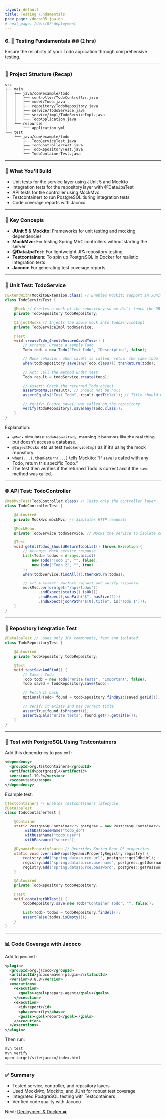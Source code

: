 ```yaml
---
layout: default
title: Testing Fundamentals
prev_page: /docs/05-jpa-db
# next_page: /docs/07-deployment
---
```


### 6. 🧪 Testing Fundamentals 🔥🔥 (2 hrs)

Ensure the reliability of your Todo application through comprehensive testing.

---

### 📁 Project Structure (Recap)
```
src
├── main
│   ├── java/com/example/todo
│   │   ├── controller/TodoController.java
│   │   ├── model/Todo.java
│   │   ├── repository/TodoRepository.java
│   │   ├── service/TodoService.java
│   │   ├── service/impl/TodoServiceImpl.java
│   │   └── TodoApplication.java
│   └── resources
│       └── application.yml
└── test
    └── java/com/example/todo
        ├── TodoServiceTest.java
        ├── TodoControllerTest.java
        ├── TodoRepositoryTest.java
        └── TodoContainerTest.java
```

---

### 🚀 What You'll Build
- Unit tests for the service layer using JUnit 5 and Mockito
- Integration tests for the repository layer with @DataJpaTest
- API tests for the controller using MockMvc
- Testcontainers to run PostgreSQL during integration tests
- Code coverage reports with Jacoco

---

### 🧠 Key Concepts
- **JUnit 5 & Mockito:** Frameworks for unit testing and mocking dependencies
- **MockMvc:** For testing Spring MVC controllers without starting the server
- **@DataJpaTest:** For lightweight JPA repository testing
- **Testcontainers:** To spin up PostgreSQL in Docker for realistic integration tests
- **Jacoco:** For generating test coverage reports

---

### 🧪 Unit Test: TodoService
```java
@ExtendWith(MockitoExtension.class) // Enables Mockito support in JUnit 5
class TodoServiceTest {

    @Mock // Creates a mock of the repository so we don’t touch the DB
    private TodoRepository todoRepository;

    @InjectMocks // Injects the above mock into TodoServiceImpl
    private TodoServiceImpl todoService;

    @Test
    void createTodo_ShouldReturnSavedTodo() {
        // Arrange: Create a sample Todo
        Todo todo = new Todo("Test Todo", "Description", false);

        // Mock behavior: when save() is called, return the same todo
        when(todoRepository.save(any(Todo.class))).thenReturn(todo);

        // Act: Call the method under test
        Todo result = todoService.create(todo);

        // Assert: Check the returned Todo object
        assertNotNull(result); // Should not be null
        assertEquals("Test Todo", result.getTitle()); // Title should match

        // Verify: Ensure save() was called on the repository
        verify(todoRepository).save(any(Todo.class));
    }
}
```
Explanation:
- `@Mock` simulates `TodoRepository`, meaning it behaves like the real thing but doesn’t access a database.
- `@InjectMocks` lets us test `TodoServiceImpl` as if it’s using the mock repository.
- `when(...).thenReturn(...)` tells Mockito: “If `save` is called with any Todo, return this specific Todo.”
- The test then verifies if the returned Todo is correct and if the `save` method was called.

---

### 🌐 API Test: TodoController
```java
@WebMvcTest(TodoController.class) // Tests only the controller layer
class TodoControllerTest {

    @Autowired
    private MockMvc mockMvc; // Simulates HTTP requests

    @MockBean
    private TodoService todoService; // Mocks the service to isolate controller

    @Test
    void getAllTodos_ShouldReturnTodoList() throws Exception {
        // Arrange: Mock service response
        List<Todo> todos = Arrays.asList(
            new Todo("Todo 1", "", false),
            new Todo("Todo 2", "", true)
        );
        when(todoService.findAll()).thenReturn(todos);

        // Act & Assert: Perform request and verify response
        mockMvc.perform(get("/api/todos"))
               .andExpect(status().isOk())
               .andExpect(jsonPath("$", hasSize(2)))
               .andExpect(jsonPath("$[0].title", is("Todo 1")));
    }
}
```

---

### 🧪 Repository Integration Test
```java
@DataJpaTest // Loads only JPA components, fast and isolated
class TodoRepositoryTest {

    @Autowired
    private TodoRepository todoRepository;

    @Test
    void testSaveAndFind() {
        // Save a Todo
        Todo todo = new Todo("Write tests", "Important", false);
        Todo saved = todoRepository.save(todo);

        // Fetch it back
        Optional<Todo> found = todoRepository.findById(saved.getId());

        // Verify it exists and has correct title
        assertTrue(found.isPresent());
        assertEquals("Write tests", found.get().getTitle());
    }
}
```

---

### 🧪 Test with PostgreSQL Using Testcontainers
Add this dependency to `pom.xml`:
```xml
<dependency>
  <groupId>org.testcontainers</groupId>
  <artifactId>postgresql</artifactId>
  <version>1.19.0</version>
  <scope>test</scope>
</dependency>
```

Example test:
```java
@Testcontainers // Enables Testcontainers lifecycle
@DataJpaTest
class TodoContainerTest {

    @Container
    static PostgreSQLContainer<?> postgres = new PostgreSQLContainer<>("postgres:15")
        .withDatabaseName("todo_db")
        .withUsername("todo_user")
        .withPassword("secret");

    @DynamicPropertySource // Overrides Spring Boot DB properties
    static void overrideProps(DynamicPropertyRegistry registry) {
        registry.add("spring.datasource.url", postgres::getJdbcUrl);
        registry.add("spring.datasource.username", postgres::getUsername);
        registry.add("spring.datasource.password", postgres::getPassword);
    }

    @Autowired
    private TodoRepository todoRepository;

    @Test
    void containerDbTest() {
        todoRepository.save(new Todo("Container Todo", "", false));

        List<Todo> todos = todoRepository.findAll();
        assertFalse(todos.isEmpty());
    }
}
```

---

### 📊 Code Coverage with Jacoco
Add to `pom.xml`:
```xml
<plugin>
  <groupId>org.jacoco</groupId>
  <artifactId>jacoco-maven-plugin</artifactId>
  <version>0.8.8</version>
  <executions>
    <execution>
      <goals><goal>prepare-agent</goal></goals>
    </execution>
    <execution>
      <id>report</id>
      <phase>verify</phase>
      <goals><goal>report</goal></goals>
    </execution>
  </executions>
</plugin>
```
Then run:
```bash
mvn test
mvn verify
open target/site/jacoco/index.html
```

---

### ✅ Summary
- Tested service, controller, and repository layers
- Used MockMvc, Mockito, and JUnit for robust test coverage
- Integrated PostgreSQL testing with Testcontainers
- Verified code quality with Jacoco

Next: [Deployment & Docker ➡️](/docs/07-deployment)
